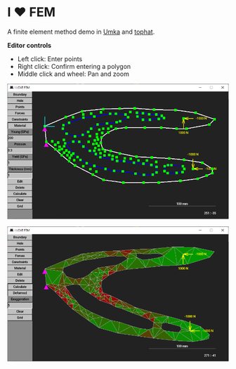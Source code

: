 # I ❤︎ FEM
A finite element method demo in [Umka](https://github.com/vtereshkov/umka-lang) and [tophat](https://tophat2d.dev/).

**Editor controls**
* Left click: Enter points
* Right click: Confirm entering a polygon
* Middle click and wheel: Pan and zoom

![](fem1.png)

![](fem2.png)
